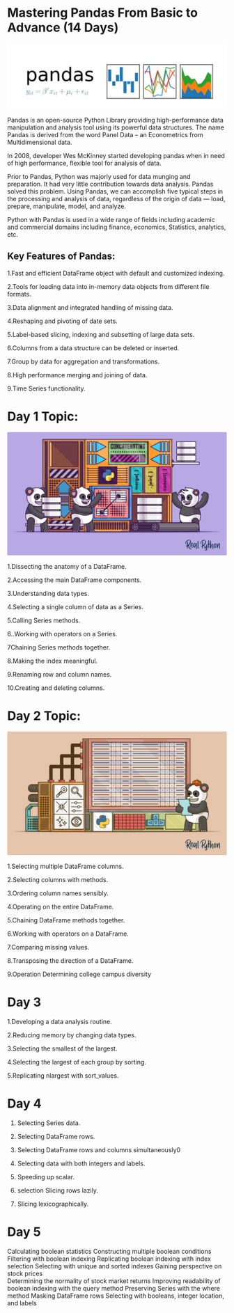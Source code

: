 
# Mastering Pandas From Basic to Advance (14 Days)
![](/images/pd.png)

Pandas is an open-source Python Library providing high-performance data manipulation and analysis tool using its powerful data structures. The name Pandas is derived from the word Panel Data – an Econometrics from Multidimensional data.

In 2008, developer Wes McKinney started developing pandas when in need of high performance, flexible tool for analysis of data.

Prior to Pandas, Python was majorly used for data munging and preparation. It had very little contribution towards data analysis. Pandas solved this problem. Using Pandas, we can accomplish five typical steps in the processing and analysis of data, regardless of the origin of data — load, prepare, manipulate, model, and analyze.

Python with Pandas is used in a wide range of fields including academic and commercial domains including finance, economics, Statistics, analytics, etc.

## Key Features of Pandas:

1.Fast and efficient DataFrame object with default and customized indexing.

2.Tools for loading data into in-memory data objects from different file formats.

3.Data alignment and integrated handling of missing data.

4.Reshaping and pivoting of date sets.

5.Label-based slicing, indexing and subsetting of large data sets.

6.Columns from a data structure can be deleted or inserted.

7.Group by data for aggregation and transformations.

8.High performance merging and joining of data.

9.Time Series functionality.

# Day 1 Topic:

![](/images/Pd1.png)

1.Dissecting the anatomy of a DataFrame.

2.Accessing the main DataFrame components.

3.Understanding data types.

4.Selecting a single column of data as a Series.

5.Calling Series methods.

6..Working with operators on a Series.

7Chaining Series methods together.

8.Making the index meaningful.

9.Renaming row and column names. 

10.Creating and deleting columns.

# Day 2 Topic:

![](/images/PD3.PNG)

1.Selecting multiple DataFrame columns.

2.Selecting columns with methods. 

3.Ordering column names sensibly.

4.Operating on the entire DataFrame. 

5.Chaining DataFrame methods together.

6.Working with operators on a DataFrame.

7.Comparing missing values. 

8.Transposing the direction of a DataFrame. 

9.Operation Determining college campus diversity

#  Day 3

1.Developing a data analysis routine.

2.Reducing memory by changing data types. 

3.Selecting the smallest of the largest. 

4.Selecting the largest of each group by sorting. 

5.Replicating nlargest with sort_values.


# Day 4

1. Selecting Series data.

2. Selecting DataFrame rows. 

3. Selecting DataFrame rows and columns simultaneously0 

4. Selecting data with both integers and labels.

5. Speeding up scalar.

6. selection Slicing rows lazily.

7. Slicing lexicographically.

# Day 5

Calculating boolean statistics 
Constructing multiple boolean conditions 
Filtering with boolean indexing
Replicating boolean indexing with index selection 
Selecting with unique and sorted indexes
Gaining perspective on stock prices  
Determining the normality of stock market returns 
Improving readability of boolean indexing with the query method 
Preserving Series with the where method 
Masking DataFrame rows
Selecting with booleans, integer location, and labels
